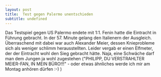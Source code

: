 ```yaml
---
layout: post
title:  Test gegen Palermo unentschieden
subtitle: undefined
---
```


Das Testspiel gegen US Palermo endete mit 1:1. Fenin hatte die Eintracht in Führung gebracht. In der 57. Minute gelang den Italienern der Ausgleich. Überraschend mit dabei war auch Alexander Meier, dessen Knieprobleme sich als weniger schlimm herausstellten. Leider vergab er einen Elfmeter, der der Eintracht wohl den Sieg gebracht hätte. Naja, eine Schwäche darf man dem Jungen ja wohl zugestehen ("PHILIPP, DU VERSTRAHLTER MEIER-FAN, IN MEIN BÜRO!!!" - oder etwas ähnliches werde ich mir am Montag anhören dürfen :-) )


